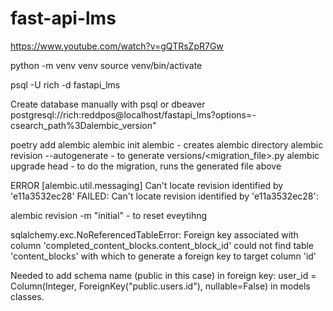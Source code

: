 # fast-api-lms
https://www.youtube.com/watch?v=gQTRsZpR7Gw

python -m venv venv
source venv/bin/activate

psql -U rich -d fastapi_lms

Create database manually with psql or dbeaver
postgresql://rich:reddpos@localhost/fastapi_lms?options=-csearch_path%3Dalembic_version"

poetry add alembic
alembic init alembic - creates alembic directory
alembic revision --autogenerate - to generate versions/<migration_file>.py
alembic upgrade head - to do the migration, runs the generated file above

ERROR [alembic.util.messaging] Can't locate revision identified by 'e11a3532ec28'
FAILED: Can't locate revision identified by 'e11a3532ec28':

alembic revision -m "initial" - to reset eveytihng

sqlalchemy.exc.NoReferencedTableError: Foreign key associated with column 'completed_content_blocks.content_block_id'
could not find table 'content_blocks' with which to generate a foreign key to target column 'id'

Needed to add schema name (public in this case) in foreign key:
user_id = Column(Integer, ForeignKey("public.users.id"), nullable=False) in models classes.